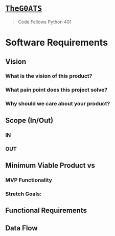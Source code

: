 # [`TheG0ATS`](https://theg0ats.github.io/Project-Prep/)
> Code Fellows Python 401

# Software Requirements

## Vision

### What is the vision of this product?

### What pain point does this project solve?

### Why should we care about your product?

## Scope (In/Out)

### IN

### OUT

## Minimum Viable Product vs

### MVP Functionality

### Stretch Goals:

## Functional Requirements

## Data Flow